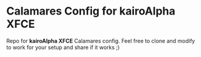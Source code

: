 # Calamares Config for kairoAlpha XFCE

Repo for **kairoAlpha XFCE** Calamares config. Feel free to clone and modify to work for your setup and share if it works ;)


